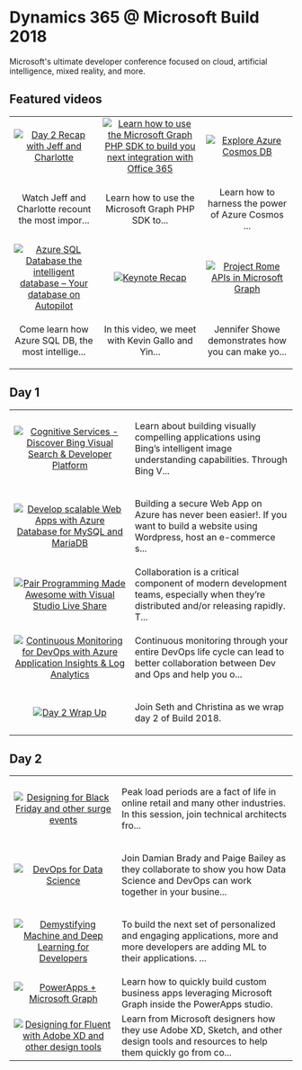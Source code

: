 # Dynamics 365 @ Microsoft Build 2018

Microsoft's ultimate developer conference focused on cloud, artificial intelligence, mixed reality, and more.

## Featured videos

|    |    |    |
|:--:|:--:|:--:|
|[![Day 2 Recap with Jeff and Charlotte](https://sec.ch9.ms/ch9/2f2b/131aedcc-4f56-4018-8ffe-b3f514692f2b/C9L15_220.jpg)](./video01.md)|[![Learn how to use the Microsoft Graph PHP SDK to build you next integration with Office 365](https://sec.ch9.ms/ch9/6e4b/255b04b7-55b6-4590-bb28-11937f806e4b/THR5021_220.jpg)](./video02.md)|[![Explore Azure Cosmos DB](https://sec.ch9.ms/ch9/ed9f/7117a067-90d1-4cf7-9804-278c9efced9f/THR3511_220.jpg)](./video03.md)|
|<p>Watch Jeff and Charlotte recount the most impor...|<p>Learn how to use the Microsoft Graph PHP SDK to...|<p>Learn how to harness the power of Azure Cosmos ...|
|[![Azure SQL Database the intelligent database – Your database on Autopilot](https://sec.ch9.ms/ch9/d3a1/5e29d46d-ea34-41b6-89d9-0e24b76ad3a1/BRK3301_220.jpg)](./video04.md)|[![Keynote Recap](https://sec.ch9.ms/ch9/fbe8/2cb1651e-48d2-490c-9434-c83ed54ffbe8/C9L10_220.jpg)](./video05.md)|[![Project Rome APIs in Microsoft Graph ](https://sec.ch9.ms/ch9/a279/83d95d3e-01ea-4241-a036-fe8a153fa279/THR5013_220.jpg)](./video06.md)|
|<p>Come learn how Azure SQL DB, the most intellige...|<p>In this video, we meet with Kevin Gallo and Yin...|<p>Jennifer Showe demonstrates how you can make yo...|

## Day 1

|    |   |
|:--:|:--|
|[![Cognitive Services - Discover Bing Visual Search & Developer Platform](https://sec.ch9.ms/ch9/c598/177e71a4-222c-4bdc-8b99-a25cc7f5c598/THR3116_220.jpg)](./video07.md)|<p>Learn about building visually compelling applications using Bing’s intelligent image understanding capabilities. Through Bing V...|
|[![Develop scalable Web Apps with Azure Database for MySQL and MariaDB](https://sec.ch9.ms/ch9/963b/8807e97f-8340-4a6a-9649-705e6804963b/BRK3307_220.jpg)](./video08.md)|<p>Building a secure Web App on Azure has never been easier!. If you want to build a website using Wordpress, host an e-commerce s...|
|[![Pair Programming Made Awesome with Visual Studio Live Share](https://sec.ch9.ms/ch9/30cb/982c1268-d7e3-44e6-bb1e-e558ef8730cb/BRK2130_220.jpg)](./video09.md)|Collaboration is a critical component of modern development teams, especially when they’re distributed and/or releasing rapidly. T...|
|[![Continuous Monitoring for DevOps with Azure Application Insights & Log Analytics](https://sec.ch9.ms/ch9/ccd1/76a59d29-6f7e-44a5-9363-3557b477ccd1/BRK2143_220.jpg)](./video10.md)|<p>Continuous monitoring through your entire DevOps life cycle can lead to better collaboration between Dev and Ops and help you o...|
|[![Day 2 Wrap Up](https://sec.ch9.ms/ch9/2f1d/0d652b7b-beb4-49a1-b7c9-60fa7c1c2f1d/C9L16_220.jpg)](./video11.md)|<p>Join Seth and Christina as we wrap day 2 of Build 2018.</p>|

## Day 2

|    |   |
|:--:|:--|
|[![Designing for Black Friday and other surge events](https://sec.ch9.ms/ch9/bf42/1b8580d0-9c92-4a04-a974-c31ffd7abf42/THR2512_220.jpg)](./video12.md)|<p>Peak load periods are a fact of life in online retail and many other industries. In this session, join technical architects fro...|
|[![DevOps for Data Science](https://sec.ch9.ms/ch9/8325/0f42b447-01b2-4b17-99ac-a161e7588325/THR3501_220.jpg)](./video13.md)|<p>Join Damian Brady and Paige Bailey as they collaborate to show you how Data Science and DevOps can work together in your busine...|
|[![Demystifying Machine and Deep Learning for Developers](https://sec.ch9.ms/ch9/0f7e/d1f648a6-93ec-42c6-99a1-869f8c9e0f7e/BRK3215_220.jpg)](./video14.md)|<p>To build the next set of personalized and engaging applications, more and more developers are adding ML to their applications. ...|
|[![PowerApps + Microsoft Graph](https://sec.ch9.ms/ch9/d1d0/35e0a4ef-37a4-4081-84fa-aaf560b3d1d0/THR2425_220.jpg)](./video15.md)|Learn how to quickly build custom business apps leveraging Microsoft Graph inside the PowerApps studio.|
|[![Designing for Fluent with Adobe XD and other design tools](https://sec.ch9.ms/ch9/9245/54d5bb01-eca4-4e0c-b924-3070dd839245/THR2420_220.jpg)](./video16.md)|Learn from Microsoft designers how they use Adobe XD, Sketch, and other design tools and resources to help them quickly go from co...|

